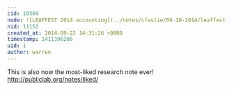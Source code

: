 ```yaml
---
cid: 10369
node: ![LEAFFEST 2014 accounting](../notes/cfastie/09-18-2014/leaffest-2014-accounting)
nid: 11152
created_at: 2014-09-22 14:31:26 +0000
timestamp: 1411396286
uid: 1
author: warren
---
```


This is also now the most-liked research note ever! http://publiclab.org/notes/liked/